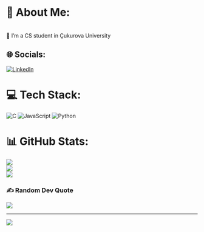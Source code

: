 # 💫 About Me:
<br>🌱  I’m a CS student in Çukurova University


## 🌐 Socials:
[![LinkedIn](https://img.shields.io/badge/LinkedIn-%230077B5.svg?logo=linkedin&logoColor=white)](https://linkedin.com/in/cem-a-668296220) 

# 💻 Tech Stack:
![C](https://img.shields.io/badge/c-%2300599C.svg?style=for-the-badge&logo=c&logoColor=white) ![JavaScript](https://img.shields.io/badge/javascript-%23323330.svg?style=for-the-badge&logo=javascript&logoColor=%23F7DF1E) ![Python](https://img.shields.io/badge/python-3670A0?style=for-the-badge&logo=python&logoColor=ffdd54)
# 📊 GitHub Stats:
![](https://github-readme-stats.vercel.app/api?username=CemAkan&theme=dark&hide_border=false&include_all_commits=false&count_private=false)<br/>
![](https://github-readme-streak-stats.herokuapp.com/?user=CemAkan&theme=dark&hide_border=false)<br/>
![](https://github-readme-stats.vercel.app/api/top-langs/?username=CemAkan&theme=dark&hide_border=false&include_all_commits=false&count_private=false&layout=compact)

### ✍️ Random Dev Quote
![](https://quotes-github-readme.vercel.app/api?type=horizontal&theme=radical)

---
[![](https://visitcount.itsvg.in/api?id=CemAkan&icon=0&color=0)](https://visitcount.itsvg.in)

